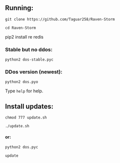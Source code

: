 ## Running:
`git clone https://github.com/Taguar258/Raven-Storm`

`cd Raven-Storm`

pip2 install re redis

### Stable but no ddos:
`python2 dos-stable.pyc`

### DDos version (newest):
`python2 dos.pyo`

Type `help` for help.

## Install updates:
`chmod 777 update.sh`

`./update.sh`

#### or:


`python2 dos.pyc`

`update`


